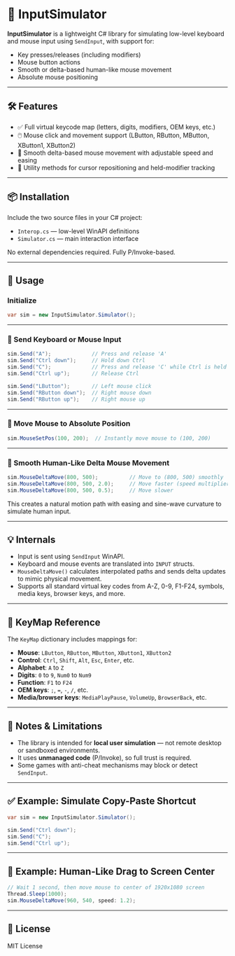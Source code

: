 # 📘 InputSimulator

**InputSimulator** is a lightweight C# library for simulating low-level keyboard and mouse input using `SendInput`, with support for:
- Key presses/releases (including modifiers)
- Mouse button actions
- Smooth or delta-based human-like mouse movement
- Absolute mouse positioning

---

## 🛠️ Features

- ✅ Full virtual keycode map (letters, digits, modifiers, OEM keys, etc.)
- 🖱️ Mouse click and movement support (LButton, RButton, MButton, XButton1, XButton2)
- 🧠 Smooth delta-based mouse movement with adjustable speed and easing
- 🔧 Utility methods for cursor repositioning and held-modifier tracking

---

## 📦 Installation

Include the two source files in your C# project:
- `Interop.cs` — low-level WinAPI definitions
- `Simulator.cs` — main interaction interface

No external dependencies required. Fully P/Invoke-based.

---

## 🚀 Usage

### Initialize

```csharp
var sim = new InputSimulator.Simulator();
```

---

### 🔡 Send Keyboard or Mouse Input

```csharp
sim.Send("A");             // Press and release 'A'
sim.Send("Ctrl down");     // Hold down Ctrl
sim.Send("C");             // Press and release 'C' while Ctrl is held
sim.Send("Ctrl up");       // Release Ctrl

sim.Send("LButton");       // Left mouse click
sim.Send("RButton down");  // Right mouse down
sim.Send("RButton up");    // Right mouse up
```

---

### 🎯 Move Mouse to Absolute Position

```csharp
sim.MouseSetPos(100, 200);  // Instantly move mouse to (100, 200)
```

---

### 🧭 Smooth Human-Like Delta Mouse Movement

```csharp
sim.MouseDeltaMove(800, 500);          // Move to (800, 500) smoothly
sim.MouseDeltaMove(800, 500, 2.0);     // Move faster (speed multiplier)
sim.MouseDeltaMove(800, 500, 0.5);     // Move slower
```

This creates a natural motion path with easing and sine-wave curvature to simulate human input.

---

## 💡 Internals

- Input is sent using `SendInput` WinAPI.
- Keyboard and mouse events are translated into `INPUT` structs.
- `MouseDeltaMove()` calculates interpolated paths and sends delta updates to mimic physical movement.
- Supports all standard virtual key codes from A-Z, 0-9, F1-F24, symbols, media keys, browser keys, and more.

---

## 📂 KeyMap Reference

The `KeyMap` dictionary includes mappings for:
- **Mouse**: `LButton`, `RButton`, `MButton`, `XButton1`, `XButton2`
- **Control**: `Ctrl`, `Shift`, `Alt`, `Esc`, `Enter`, etc.
- **Alphabet**: `A` to `Z`
- **Digits**: `0` to `9`, `Num0` to `Num9`
- **Function**: `F1` to `F24`
- **OEM keys**: `;`, `=`, `-`, `/`, etc.
- **Media/browser keys**: `MediaPlayPause`, `VolumeUp`, `BrowserBack`, etc.

---

## 🔐 Notes & Limitations

- The library is intended for **local user simulation** — not remote desktop or sandboxed environments.
- It uses **unmanaged code** (P/Invoke), so full trust is required.
- Some games with anti-cheat mechanisms may block or detect `SendInput`.

---

## ✅ Example: Simulate Copy-Paste Shortcut

```csharp
var sim = new InputSimulator.Simulator();

sim.Send("Ctrl down");
sim.Send("C");
sim.Send("Ctrl up");
```

---

## 🧪 Example: Human-Like Drag to Screen Center

```csharp
// Wait 1 second, then move mouse to center of 1920x1080 screen
Thread.Sleep(1000);
sim.MouseDeltaMove(960, 540, speed: 1.2);
```

---

## 📜 License

MIT License